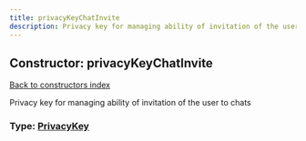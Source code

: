 ```yaml
---
title: privacyKeyChatInvite
description: Privacy key for managing ability of invitation of the user to chats
---
```

## Constructor: privacyKeyChatInvite  
[Back to constructors index](index.md)



Privacy key for managing ability of invitation of the user to chats




### Type: [PrivacyKey](../types/PrivacyKey.md)


